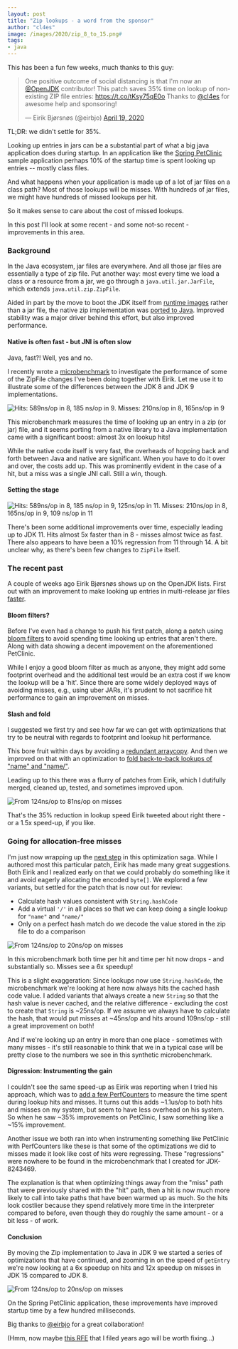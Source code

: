 ```yaml
---
layout: post
title: "Zip lookups - a word from the sponsor"
author: "cl4es"
image: /images/2020/zip_8_to_15.png#
tags:
- java
---
```


This has been a fun few weeks, much thanks to this guy:

<blockquote class="twitter-tweet"><p lang="en" dir="ltr">One positive outcome of social distancing is that I&#39;m now an <a href="https://twitter.com/OpenJDK?ref_src=twsrc%5Etfw">@OpenJDK</a> contributor! This patch saves 35% time on lookup of non-existing ZIP file entries: <a href="https://t.co/tKsy75qE0o">https://t.co/tKsy75qE0o</a> Thanks to <a href="https://twitter.com/cl4es?ref_src=twsrc%5Etfw">@cl4es</a> for awesome help and sponsoring!</p>&mdash; Eirik Bjørsnøs (@eirbjo) <a href="https://twitter.com/eirbjo/status/1251774366544773121?ref_src=twsrc%5Etfw">April 19, 2020</a></blockquote> <script async src="https://platform.twitter.com/widgets.js" charset="utf-8"></script> 

TL;DR: we didn't settle for 35%.

Looking up entries in jars can be a substantial part of what a big java 
application does during startup. In an application like the
[Spring PetClinic](https://github.com/spring-projects/spring-petclinic) sample
 application perhaps 10% of the startup time is spent looking up entries -- mostly class files.
  
 And what happens when your application is made up of a lot of jar files on a class path? Most of those lookups
 will be misses. With hundreds of jar files, we might have hundreds of missed lookups per hit.

 So it makes sense to care about the cost of missed lookups. 

 In this post I'll look at some recent - and some not-so recent - improvements in this area.

### Background

In the Java ecosystem, jar files are everywhere. And all those jar files are
essentially a type of zip file. Put another way: most every time we load a
class or a resource from a jar, we go through a `java.util.jar.JarFile`, which
extends `java.util.zip.ZipFile`.

Aided in part by the move to boot the JDK itself from  [runtime images](https://openjdk.java.net/jeps/220)
 rather than a jar file, the native zip 
implementation was [ported to Java](https://bugs.openjdk.java.net/browse/JDK-8146693). 
Improved stability was a major driver behind this effort, but also improved performance. 

#### Native is often fast - but JNI is often slow

Java, fast?! Well, yes and no.

I recently wrote a [microbenchmark](http://cr.openjdk.java.net/~redestad/8243469/open.01/raw_files/new/test/micro/org/openjdk/bench/java/util/zip/ZipFileGetEntry.java) 
to investigate the performance of some of the ZipFile changes I've been doing together with Eirik. Let me 
use it to illustrate some of the differences between the JDK 8 and JDK 9
implementations.
 
 <img src="/images/2020/zip_8_to_9.png" alt="Hits: 589ns/op in 8, 185 ns/op in 9.
  Misses: 210ns/op in 8, 165ns/op in 9">
 
This microbenchmark measures the time of looking up an entry in a zip (or jar) 
file, and it seems porting from a native library to a Java implementation came 
with a significant boost: almost 3x on lookup hits!

While the native code itself is very fast, the overheads of hopping back and forth 
between Java and native are significant. When you have to do it over and over, 
the costs add up. This was prominently evident in the case of a hit, but a miss
was a single JNI call. Still a win, though.

#### Setting the stage

<img src="/images/2020/zip_8_to_14.png" alt="Hits: 589ns/op in 8, 185 ns/op in 9, 125ns/op in 11. Misses: 210ns/op in 8, 165ns/op in 9, 109 ns/op in 11">

 There's been some additional improvements over time, especially leading up to JDK 11.
 Hits almost 5x faster than in 8 - misses almost twice as fast. There also appears to have been a 10% regression
 from 11 through 14. A bit unclear why, as there's been few changes to `ZipFile` itself. 

### The recent past

A couple of weeks ago Eirik Bjørsnøs shows up on the OpenJDK lists. First out with an improvement
to make looking up entries in multi-release jar files [faster](https://bugs.openjdk.java.net/browse/JDK-8242596). 

#### Bloom filters?

Before I've even had a change to push his first patch, along a patch using [bloom filters](https://mail.openjdk.java.net/pipermail/core-libs-dev/2020-April/065788.html)
 to avoid spending time looking up entries that aren't there. Along with data 
 showing a decent impovement on the aforementioned PetClinic.

 While I enjoy a good bloom filter as much as anyone, they might add some footprint overhead
 and the additional test would be an extra cost if we know the lookup will be a 'hit'.
 Since there are some widely deployed ways of avoiding misses, e.g., using uber JARs, it's
 prudent to not sacrifice hit performance to gain an improvement on misses.
  
 #### Slash and fold
  
 I suggested we first try and see how far we can get with optimizations that try
 to be neutral with regards to footprint and lookup hit performance.
 
 This bore fruit within days by avoiding a [redundant arraycopy](https://bugs.openjdk.java.net/browse/JDK-8242842).
 And then we improved on that with an optimization to [fold back-to-back lookups of "name" and "name/"](https://bugs.openjdk.java.net/browse/JDK-8242959). 
 
 Leading up to this there was a flurry of patches from Eirik, which I dutifully merged, cleaned up, tested, and sometimes improved upon.

 <img src="/images/2020/zip_base_to_8242959.png" alt="From 124ns/op to 81ns/op on misses">
 
 That's the 35% reduction in lookup speed Eirik tweeted about right there - or a 1.5x speed-up, if you like.
 
### Going for allocation-free misses

I'm just now wrapping up the [next step](https://bugs.openjdk.java.net/browse/JDK-8243469)
in this optimization saga. While I authored most this particular patch, Eirik
has made many great suggestions. Both Eirik and I realized early on that we
could probably do something like it and avoid eagerly allocating the encoded
`byte[]`. We explored a few variants, but settled for the patch that is now
out for review:

- Calculate hash values consistent with `String.hashCode`
- Add a virtual `'/'` in all places so that we can keep doing a
  single lookup for `"name"` and `"name/"`
- Only on a perfect hash match do we decode the value stored in the zip file to
  do a comparison  

 <img src="/images/2020/zip_base_to_8243469.png" alt="From 124ns/op to 20ns/op on misses">

 In this microbenchmark both time per hit and time per hit now drops - and 
 substantially so. Misses see a 6x speedup!
 
 This is a slight exaggeration: Since lookups now use `String.hashCode`,
 the microbenchmark we're looking at here now always hits the cached hash code
 value. I added variants that always create a new `String` so that the hash
 value is never cached, and the relative difference - excluding the cost to
 create that `String` is ~25ns/op. If we assume we always have to calculate
 the hash, that would put misses at ~45ns/op and hits around 109ns/op - still a
 great improvement on both! 
 
 And if we're looking up an entry in more than one place - sometimes with many
 misses - it's still reasonable to think that we in a typical case will be
 pretty close to the numbers we see in this synthetic microbenchmark.

#### Digression: Instrumenting the gain 
  
 I couldn't see the same speed-up as Eirik was reporting when I tried his
  approach, which was to [add a few PerfCounters](http://cr.openjdk.java.net/~redestad/scratch/perfcounters_zip.patch)
 to measure the time spent during lookup hits and misses. It turns out this adds
 ~1.1us/op to both hits and misses on my system, but seem to have less overhead
  on his system. So when he saw ~35% improvements on PetClinic, I saw something
 like a ~15% improvement.  
  
 Another issue we both ran into when instrumenting something like PetClinic with
 PerfCounters like these is that some of the optimizations we did to misses made
 it look like cost of hits were regressing. These "regressions" were nowhere to
 be found in the microbenchmark that I created for JDK-8243469.
  
 The explanation is that when optimizing things away from the "miss" path that
 were previously shared with the "hit" path, then a hit is now much more likely to
 call into take paths that have been warmed up as much. So the hits look costlier
 because they spend relatively more time in the interpreter compared
 to before, even though they do roughly the same amount - or a bit less - of work.

#### Conclusion

By moving the Zip implementation to Java in JDK 9 we started a series of
 optimizations that have continued, and zooming in on the speed of `getEntry`
 we're now looking at a 6x speedup on hits and 12x speedup on misses in JDK 15
 compared to JDK 8.
 
 <img src="/images/2020/zip_8_to_15.png" alt="From 124ns/op to 20ns/op on misses">

On the Spring PetClinic application, these improvements have improved startup time by 
a few hundred milliseconds. 

Big thanks to [@eirbjo](https://twitter.com/eirbjo) for a great collaboration!

(Hmm, now maybe [this RFE](https://bugs.openjdk.java.net/browse/JDK-8193066) that I filed years ago will be worth fixing...)
